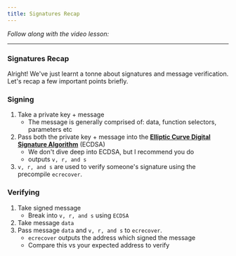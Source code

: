 ```yaml
---
title: Signatures Recap
---
```


_Follow along with the video lesson:_

---

### Signatures Recap

Alright! We've just learnt a tonne about signatures and message verification. Let's recap a few important points briefly.

### Signing

1. Take a private key + message
   - The message is generally comprised of: data, function selectors, parameters etc
2. Pass both the private key + message into the [**Elliptic Curve Digital Signature Algorithm**](https://en.wikipedia.org/wiki/Elliptic_Curve_Digital_Signature_Algorithm) (ECDSA)
   - We don't dive deep into ECDSA, but I recommend you do
   - outputs `v, r, and s`
3. `v, r, and s` are used to verify someone's signature using the precompile `ecrecover`.

### Verifying

1. Take signed message
   - Break into `v, r, and s` using `ECDSA`
2. Take message `data`
3. Pass message `data` and `v, r, and s` to `ecrecover`.
   - `ecrecover` outputs the address which signed the message
   - Compare this vs your expected address to verify
